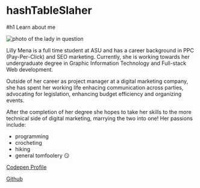 # hashTableSlaher
#h1 Learn about me

![photo of the lady in question](![face-707x1024](https://github.com/user-attachments/assets/fdc35b00-f7d0-4db9-b2dd-d420881293f2)
)

Lilly Mena is a full time student at ASU and has a career background in PPC (Pay-Per-Click) and SEO marketing. Currently, she is working towards her undergraduate degree in Graphic Information Technology and Full-stack Web development. 

Outside of her career as project manager at a digital marketing company, she has spent her working life enhacing communication across parties, advocating for legislation, enhancing budget efficiency and organizing events.

After the completion of her degree she hopes to take her skills to the more technical side of digital marketing, marrying the two into one! Her passions include:
- programming
- crocheting
- hiking 
- general tomfoolery :smirk:


[Codepen Profile](https://codepen.io/hashTableSlasher)

[Github](https://github.com/hashTableSlasher)
